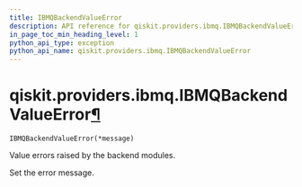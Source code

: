 ```yaml
---
title: IBMQBackendValueError
description: API reference for qiskit.providers.ibmq.IBMQBackendValueError
in_page_toc_min_heading_level: 1
python_api_type: exception
python_api_name: qiskit.providers.ibmq.IBMQBackendValueError
---
```


# qiskit.providers.ibmq.IBMQBackendValueError[¶](#qiskit-providers-ibmq-ibmqbackendvalueerror "Permalink to this headline")

<span id="qiskit.providers.ibmq.IBMQBackendValueError" />

`IBMQBackendValueError(*message)`

Value errors raised by the backend modules.

Set the error message.

